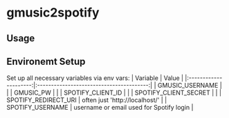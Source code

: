# gmusic2spotify

## Usage

## Environemt Setup
Set up all necessary variables via env vars:
|        Variable       |                   Value                  |
|:---------------------:|:----------------------------------------:|
| GMUSIC_USERNAME       | <your-google-music-username>             |
| GMUSIC_PW             | <your-google-music-password>             |
| SPOTIFY_CLIENT_ID     | <your-spotify-client-id>                 |
| SPOTIFY_CLIENT_SECRET | <your-spotify-client-secret>             |
| SPOTIFY_REDIRECT_URI  | often just 'http://localhost/'           |
| SPOTIFY_USERNAME      | username or email used for Spotify login |


